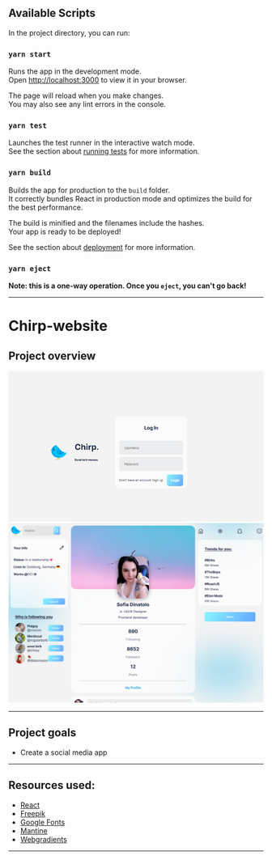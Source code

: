 

## Available Scripts

In the project directory, you can run:

### `yarn start`

Runs the app in the development mode.\
Open [http://localhost:3000](http://localhost:3000) to view it in your browser.

The page will reload when you make changes.\
You may also see any lint errors in the console.

### `yarn test`

Launches the test runner in the interactive watch mode.\
See the section about [running tests](https://facebook.github.io/create-react-app/docs/running-tests) for more information.

### `yarn build`

Builds the app for production to the `build` folder.\
It correctly bundles React in production mode and optimizes the build for the best performance.

The build is minified and the filenames include the hashes.\
Your app is ready to be deployed!

See the section about [deployment](https://facebook.github.io/create-react-app/docs/deployment) for more information.

### `yarn eject`

**Note: this is a one-way operation. Once you `eject`, you can't go back!**

---
# Chirp-website

## Project overview

![](./logIn.jpg)
![](./ProfilePage.png)


---

## Project goals

- Create a social media app

---

## Resources used:


- [React](https://facebook.github.io/react/)
- [Freepik](https://www.freepik.com/)
- [Google Fonts](https://www.fonts.google.com/)
- [Mantine](https://www.manteproject.org/)
- [Webgradients](https://webgradients.com/)

---